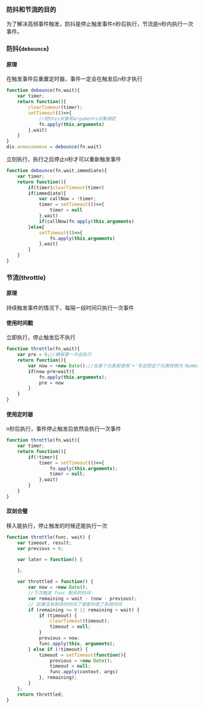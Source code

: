 ### 防抖和节流的目的

为了解决高频事件触发，防抖是停止触发事件n秒后执行，节流是n秒内执行一次事件。

### 防抖(`debounce`)

#### 原理

在触发事件后重置定时器，事件一定会在触发后n秒才执行

```javascript
function debounce(fn,wait){
	var timer;
	return function(){
		clearTimeout(timer);
		setTimeout(()=>{
            //把this对象和arguments对象绑定
            fn.apply(this,arguments)
        },wait)
	}
}
div.onmousemove = debounce(fn,wait)
```

立刻执行，执行之后停止n秒才可以重新触发事件

```javascript
function debounce(fn,wait,immediate){
	var timer;
	return function(){
		if(timer)clearTimeout(timer)
		if(immediate){
			var callNow = !timer;
			timer = setTimeout(()=>{
				timer = null
			},wait)
			if(callNow)fn.apply(this,arguments)
        }else{
			setTimeout(()=>{
				fn.apply(this,arguments)
			},wait)
        }
	}
}
```
### 节流(throttle)
#### 原理
持续触发事件的情况下，每隔一段时间只执行一次事件

#### 使用时间戳

立即执行，停止触发后不执行

```javascript
function throttle(fn,wait){
	var pre = 0;//确保第一次会执行
	return function(){
		var now = +new Date();//在某个元素前使用'+'号会把这个元素转换为'Number'类型，如果转换失败，那么将得到NaN
		if(now-pre>wait){
			fn.apply(this,arguments);
			pre = now
		}
	}
}
```

#### 使用定时器

n秒后执行，事件停止触发后依然会执行一次事件

```javascript
function throttle(fn,wait){
	var timer;
	return function(){
		if(!timer){
			timer = setTimeout(()=>{
				fn.apply(this,arguments);
				timer = null;
			},wait)
		}
	}
}
```

#### 双剑合璧

移入能执行，停止触发的时候还能执行一次

```javascript
function throttle(func, wait) {
    var timeout, result;
    var previous = 0;

    var later = function() {
       
    };

    var throttled = function() {
        var now = +new Date();
        //下次触发 func 剩余的时间
        var remaining = wait - (now - previous);
        // 如果没有剩余的时间了或者你改了系统时间
        if (remaining <= 0 || remaining > wait) {
            if (timeout) {
                clearTimeout(timeout);
                timeout = null;
            }
            previous = now;
            func.apply(this, arguments);
        } else if (!timeout) {
            timeout = setTimeout(function(){
                previous = +new Date();
       			timeout = null;
        		func.apply(context, args)
            }, remaining);
        }
    };
    return throttled;
}
```


